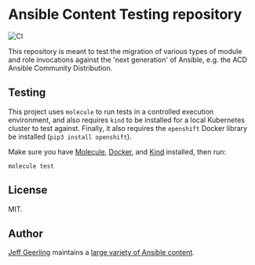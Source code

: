 # Ansible Content Testing repository

![CI](https://github.com/geerlingguy/ansible-content-testing/workflows/CI/badge.svg?branch=master)

This repository is meant to test the migration of various types of module and role invocations against the 'next generation' of Ansible, e.g. the ACD Ansible Community Distribution.

## Testing

This project uses `molecule` to run tests in a controlled execution environment, and also requires `kind` to be installed for a local Kubernetes cluster to test against. Finally, it also requires the `openshift` Docker library be installed (`pip3 install openshift`).

Make sure you have [Molecule](https://molecule.readthedocs.io/en/latest/), [Docker](https://docs.docker.com/get-docker/), and [Kind](https://kind.sigs.k8s.io) installed, then run:

    molecule test

## License

MIT.

## Author

[Jeff Geerling](https://www.jeffgeerling.com) maintains a [large variety of Ansible content](https://ansible.jeffgeerling.com).
